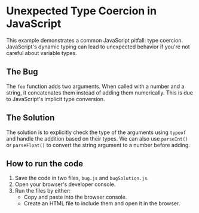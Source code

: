 # Unexpected Type Coercion in JavaScript

This example demonstrates a common JavaScript pitfall: type coercion. JavaScript's dynamic typing can lead to unexpected behavior if you're not careful about variable types.

## The Bug

The `foo` function adds two arguments. When called with a number and a string, it concatenates them instead of adding them numerically. This is due to JavaScript's implicit type conversion.

## The Solution

The solution is to explicitly check the type of the arguments using `typeof` and handle the addition based on their types. We can also use `parseInt()` or `parseFloat()` to convert the string argument to a number before adding.

## How to run the code

1. Save the code in two files, `bug.js` and `bugSolution.js`. 
2. Open your browser's developer console.
3. Run the files by either: 
   - Copy and paste into the browser console. 
   - Create an HTML file to include them and open it in the browser.